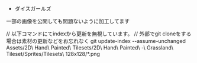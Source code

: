 
- ダイスガールズ

一部の画像を公開しても問題ないように加工してます

// 以下コマンドにてindexから更新を無視しています。
// 外部でgit cloneをする場合は素材の更新などをお忘れなく
git update-index --assume-unchanged Assets/2D\ Hand\ Painted\ Tilesets/2D\ Hand\ Painted\ -\ Grassland\ Tileset/Sprites/Tilesets\ 128x128/*.png

